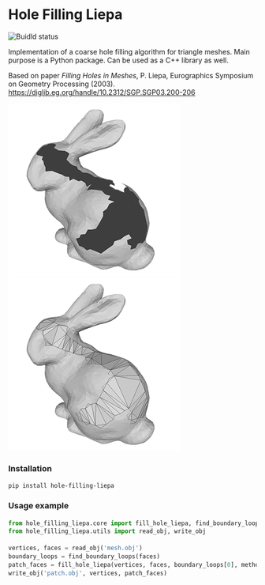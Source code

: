 # Hole Filling Liepa

![Buidld status](https://github.com/russelmann/hole-filling-liepa/actions/workflows/python-package-conda.yml/badge.svg?event=push)

Implementation of a coarse hole filling algorithm for triangle meshes. Main purpose is a Python package. Can be used as a C++ library as well.

Based on paper *Filling Holes in Meshes*, P. Liepa, Eurographics Symposium on Geometry Processing (2003).
https://diglib.eg.org/handle/10.2312/SGP.SGP03.200-206

![Bunny with hole](https://github.com/russelmann/hole-filling-liepa/blob/main/media/bunny-hole.png)
![Patched Bunny](https://github.com/russelmann/hole-filling-liepa/blob/main/media/bunny-patched.png)

### Installation

```
pip install hole-filling-liepa
```

### Usage example

```python
from hole_filling_liepa.core import fill_hole_liepa, find_boundary_loops
from hole_filling_liepa.utils import read_obj, write_obj

vertices, faces = read_obj('mesh.obj')
boundary_loops = find_boundary_loops(faces)
patch_faces = fill_hole_liepa(vertices, faces, boundary_loops[0], method='angle')
write_obj('patch.obj', vertices, patch_faces)
```
